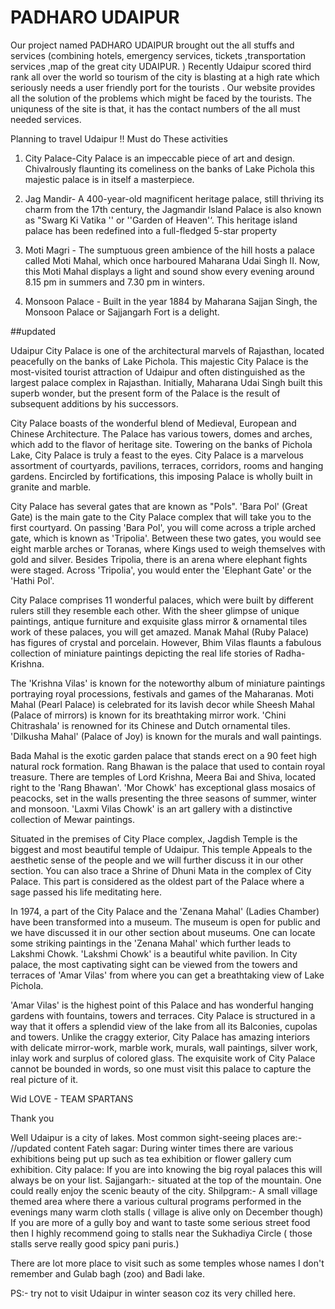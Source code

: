 # PADHARO UDAIPUR
Our project named PADHARO UDAIPUR brought out the all stuffs and services 
(combining hotels, emergency services, tickets ,transportation services ,map of the great city UDAIPUR. )
Recently Udaipur scored third rank all over the world so tourism of the city is blasting at
a high rate which seriously needs a user friendly port for the tourists .
Our website provides all the solution of the problems which might be faced by the tourists.
The uniquness of the site is that, it has the contact numbers of the all must needed services.


Planning to travel Udaipur !! Must do These activities

1. City Palace-City Palace is an impeccable piece of art and design. Chivalrously flaunting its comeliness on the banks of Lake Pichola this majestic palace is in itself a masterpiece.

2. Jag Mandir- A 400-year-old magnificent heritage palace, still thriving its charm from the 17th century, the Jagmandir Island Palace is also known as "Swarg Ki Vatika '' or ''Garden of Heaven'‘. This heritage island palace has been redefined into a full-fledged 5-star property

3. Moti Magri - The sumptuous green ambience of the hill hosts a palace called Moti Mahal, which once harboured Maharana Udai Singh II. Now, this Moti Mahal displays a light and sound show every evening around 8.15 pm in summers and 7.30 pm in winters.

4. Monsoon Palace - Built in the year 1884 by Maharana Sajjan Singh, the Monsoon Palace or Sajjangarh Fort is a delight.

##updated

Udaipur City Palace is one of the architectural marvels of Rajasthan, located peacefully on the banks of Lake Pichola. This majestic City Palace is the most-visited tourist attraction of Udaipur and often distinguished as the largest palace complex in Rajasthan. Initially, Maharana Udai Singh built this superb wonder, but the present form of the Palace is the result of subsequent additions by his successors.

City Palace boasts of the wonderful blend of Medieval, European and Chinese Architecture. The Palace has various towers, domes and arches, which add to the flavor of heritage site. Towering on the banks of Pichola Lake, City Palace is truly a feast to the eyes. City Palace is a marvelous assortment of courtyards, pavilions, terraces, corridors, rooms and hanging gardens. Encircled by fortifications, this imposing Palace is wholly built in granite and marble.

City Palace has several gates that are known as "Pols". 'Bara Pol' (Great Gate) is the main gate to the City Palace complex that will take you to the first courtyard. On passing 'Bara Pol', you will come across a triple arched gate, which is known as 'Tripolia'. Between these two gates, you would see eight marble arches or Toranas, where Kings used to weigh themselves with gold and silver. Besides Tripolia, there is an arena where elephant fights were staged. Across 'Tripolia', you would enter the 'Elephant Gate' or the 'Hathi Pol'.

City Palace comprises 11 wonderful palaces, which were built by different rulers still they resemble each other. With the sheer glimpse of unique paintings, antique furniture and exquisite glass mirror & ornamental tiles work of these palaces, you will get amazed. Manak Mahal (Ruby Palace) has figures of crystal and porcelain. However, Bhim Vilas flaunts a fabulous collection of miniature paintings depicting the real life stories of Radha-Krishna.

The 'Krishna Vilas' is known for the noteworthy album of miniature paintings portraying royal processions, festivals and games of the Maharanas. Moti Mahal (Pearl Palace) is celebrated for its lavish decor while Sheesh Mahal (Palace of mirrors) is known for its breathtaking mirror work. 'Chini Chitrashala' is renowned for its Chinese and Dutch ornamental tiles. 'Dilkusha Mahal' (Palace of Joy) is known for the murals and wall paintings.

Bada Mahal is the exotic garden palace that stands erect on a 90 feet high natural rock formation. Rang Bhawan is the palace that used to contain royal treasure. There are temples of Lord Krishna, Meera Bai and Shiva, located right to the 'Rang Bhawan'. 'Mor Chowk' has exceptional glass mosaics of peacocks, set in the walls presenting the three seasons of summer, winter and monsoon. 'Laxmi Vilas Chowk' is an art gallery with a distinctive collection of Mewar paintings.

Situated in the premises of City Place complex, Jagdish Temple is the biggest and most beautiful temple of Udaipur. This temple Appeals to the aesthetic sense of the people and we will further discuss it in our other section. You can also trace a Shrine of Dhuni Mata in the complex of City Palace. This part is considered as the oldest part of the Palace where a sage passed his life meditating here.

In 1974, a part of the City Palace and the 'Zenana Mahal' (Ladies Chamber) have been transformed into a museum. The museum is open for public and we have discussed it in our other section about museums. One can locate some striking paintings in the 'Zenana Mahal' which further leads to Lakshmi Chowk. 'Lakshmi Chowk' is a beautiful white pavilion. In City palace, the most captivating sight can be viewed from the towers and terraces of 'Amar Vilas' from where you can get a breathtaking view of Lake Pichola.

'Amar Vilas' is the highest point of this Palace and has wonderful hanging gardens with fountains, towers and terraces. City Palace is structured in a way that it offers a splendid view of the lake from all its Balconies, cupolas and towers. Unlike the craggy exterior, City Palace has amazing interiors with delicate mirror-work, marble work, murals, wall paintings, silver work, inlay work and surplus of colored glass. The exquisite work of City Palace cannot be bounded in words, so one must visit this palace to capture the real picture of it.

Wid LOVE -
TEAM SPARTANS

Thank you


Well Udaipur is a city of lakes. Most common sight-seeing places are:-
//updated content
Fateh sagar: During winter times there are various exhibitions being put up such as tea exhibition or flower gallery cum exhibition.
City palace: If you are into knowing the big royal palaces this will always be on your list.
Sajjangarh:- situated at the top of the mountain. One could really enjoy the scenic beauty of the city.
Shilpgram:- A small village themed area where there a various cultural programs performed in the evenings many warm cloth stalls ( village is alive only on December though)
If you are more of a gully boy and want to taste some serious street food then I highly recommend going to stalls near the Sukhadiya Circle ( those stalls serve really good spicy pani puris.)

There are lot more place to visit such as some temples whose names I don't remember and Gulab bagh (zoo) and Badi lake.

PS:- try not to visit Udaipur in winter season coz its very chilled here.
